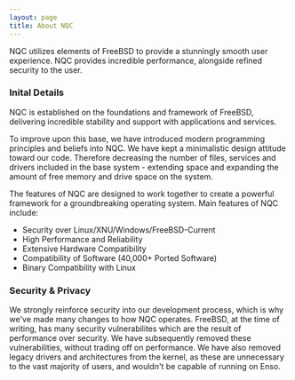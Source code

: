 ```yaml
---
layout: page
title: About NQC
---
```


NQC utilizes elements of FreeBSD to provide a stunningly smooth user experience. NQC provides incredible performance, alongside refined security to the user.

### Inital Details

NQC is established on the foundations and framework of FreeBSD, delivering incredible stability and support with applications and services.

To improve upon this base, we have introduced modern programming principles and beliefs into NQC. We have kept a minimalistic design attitude toward our code. Therefore decreasing the number of files, services and drivers included in the base system - extending space and expanding the amount of free memory and drive space on the system.

The features of NQC are designed to work together to create a powerful framework for a groundbreaking operating system. Main features of NQC include:

* Security over Linux/XNU/Windows/FreeBSD-Current
* High Performance and Reliability
* Extensive Hardware Compatibility
* Compatibility of Software (40,000+ Ported Software)
* Binary Compatibility with Linux

### Security & Privacy

We strongly reinforce security into our development process, which is why we've made many changes to how NQC operates. FreeBSD, at the time of writing, has many security vulnerabilites which are the result of performance over security. We have subsequently removed these vulnerabilities, without trading off on performance. We have also removed legacy drivers and architectures from the kernel, as these are unnecessary to the vast majority of users, and wouldn't be capable of running on Enso.
